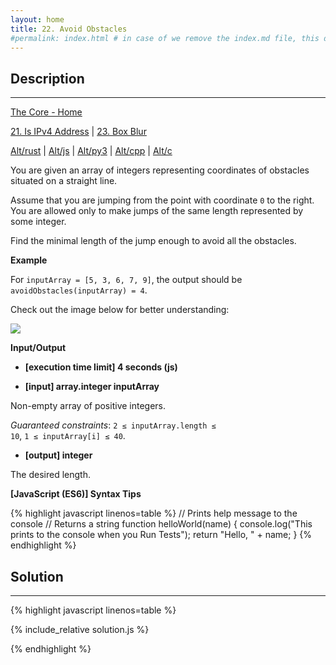 ```yaml
---
layout: home
title: 22. Avoid Obstacles
#permalink: index.html # in case of we remove the index.md file, this doc will be the index page
---
```


<div class="row">
<div class="columnStmt" markdown="1">

## Description
------

[The Core - Home](../../code-signal-arcade-thecore/README.html)

[21. Is IPv4 Address](../21_isIPv4Address/README.html) | [23. Box Blur](../23_boxBlur/README.html)

[Alt/rust](./Alt_rust/README.md) | [Alt/js](./Alt_js/README.html) | [Alt/py3](./Alt_py3/README.md) | [Alt/cpp](./Alt_cpp/README.md) | [Alt/c](./Alt_c/README.md)

You are given an array of integers representing coordinates of obstacles situated on a straight line.

Assume that you are jumping from the point with coordinate <code>0</code> to the right. You are allowed only to make jumps of the same length represented by some integer.

Find the minimal length of the jump enough to avoid all the obstacles.


**Example**

For <code>inputArray = [5, 3, 6, 7, 9]</code>, the output should be
<code>avoidObstacles(inputArray) = 4</code>.

Check out the image below for better understanding:

![](./images/example.png)


**Input/Output**

* **[execution time limit] 4 seconds (js)**

* **[input] array.integer inputArray**

Non-empty array of positive integers.

*Guaranteed constraints*:
<code>2 ≤ inputArray.length ≤ 10</code>,
<code>1 ≤ inputArray[i] ≤ 40</code>.

* **[output] integer**

The desired length.


**[JavaScript (ES6)] Syntax Tips**

{% highlight javascript linenos=table %}
// Prints help message to the console
// Returns a string
function helloWorld(name) {
    console.log("This prints to the console when you Run Tests");
    return "Hello, " + name;
}
{% endhighlight %}

</div>
<div class="columnSol" markdown="1">

## Solution
------

{% highlight javascript linenos=table %}

{% include_relative solution.js %}

{% endhighlight %}

</div>
</div>